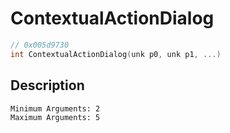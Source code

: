 # ContextualActionDialog
```c
// 0x005d9730
int ContextualActionDialog(unk p0, unk p1, ...)
```
## Description
```
Minimum Arguments: 2
Maximum Arguments: 5
```
